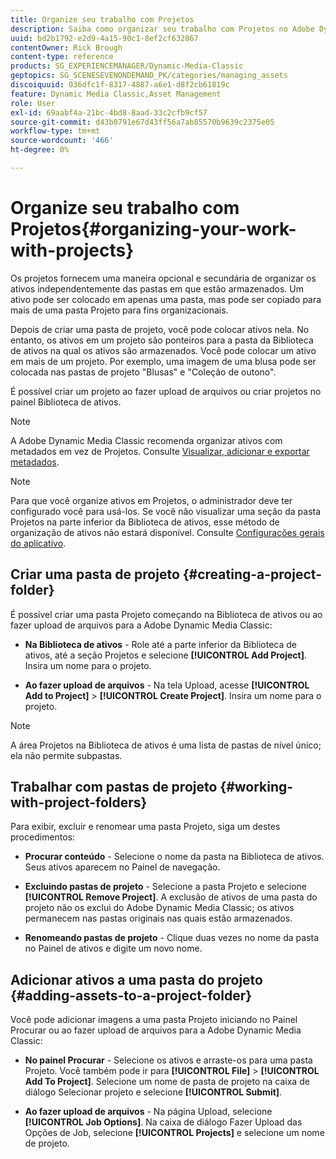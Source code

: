 ```yaml
---
title: Organize seu trabalho com Projetos
description: Saiba como organizar seu trabalho com Projetos no Adobe Dynamic Media Classic.
uuid: bd2b1792-e2d9-4a15-90c1-8ef2cf632867
contentOwner: Rick Brough
content-type: reference
products: SG_EXPERIENCEMANAGER/Dynamic-Media-Classic
geptopics: SG_SCENESEVENONDEMAND_PK/categories/managing_assets
discoiquuid: 036dfc1f-8317-4887-a6e1-d8f2cb61819c
feature: Dynamic Media Classic,Asset Management
role: User
exl-id: 69aabf4a-21bc-4bd8-8aad-33c2cfb9cf57
source-git-commit: d43b0791e67d43ff56a7ab85570b9639c2375e05
workflow-type: tm+mt
source-wordcount: '466'
ht-degree: 0%

---
```


# Organize seu trabalho com Projetos{#organizing-your-work-with-projects}

Os projetos fornecem uma maneira opcional e secundária de organizar os ativos independentemente das pastas em que estão armazenados. Um ativo pode ser colocado em apenas uma pasta, mas pode ser copiado para mais de uma pasta Projeto para fins organizacionais.

Depois de criar uma pasta de projeto, você pode colocar ativos nela. No entanto, os ativos em um projeto são ponteiros para a pasta da Biblioteca de ativos na qual os ativos são armazenados. Você pode colocar um ativo em mais de um projeto. Por exemplo, uma imagem de uma blusa pode ser colocada nas pastas de projeto &quot;Blusas&quot; e &quot;Coleção de outono&quot;.

É possível criar um projeto ao fazer upload de arquivos ou criar projetos no painel Biblioteca de ativos.

>[!NOTE]
>
>A Adobe Dynamic Media Classic recomenda organizar ativos com metadados em vez de Projetos. Consulte [Visualizar, adicionar e exportar metadados](viewing-adding-exporting-metadata.md).

>[!NOTE]
>
>Para que você organize ativos em Projetos, o administrador deve ter configurado você para usá-los. Se você não visualizar uma seção da pasta Projetos na parte inferior da Biblioteca de ativos, esse método de organização de ativos não estará disponível. Consulte [Configurações gerais do aplicativo](application-setup.md#general-settings).

## Criar uma pasta de projeto {#creating-a-project-folder}

É possível criar uma pasta Projeto começando na Biblioteca de ativos ou ao fazer upload de arquivos para a Adobe Dynamic Media Classic:

* **Na Biblioteca de ativos** - Role até a parte inferior da Biblioteca de ativos, até a seção Projetos e selecione **[!UICONTROL Add Project]**. Insira um nome para o projeto.

* **Ao fazer upload de arquivos** - Na tela Upload, acesse **[!UICONTROL Add to Project]** > **[!UICONTROL Create Project]**. Insira um nome para o projeto.

>[!NOTE]
>
>A área Projetos na Biblioteca de ativos é uma lista de pastas de nível único; ela não permite subpastas.

## Trabalhar com pastas de projeto {#working-with-project-folders}

Para exibir, excluir e renomear uma pasta Projeto, siga um destes procedimentos:

* **Procurar conteúdo** - Selecione o nome da pasta na Biblioteca de ativos. Seus ativos aparecem no Painel de navegação.

* **Excluindo pastas de projeto** - Selecione a pasta Projeto e selecione **[!UICONTROL Remove Project]**. A exclusão de ativos de uma pasta do projeto não os exclui do Adobe Dynamic Media Classic; os ativos permanecem nas pastas originais nas quais estão armazenados.

* **Renomeando pastas de projeto** - Clique duas vezes no nome da pasta no Painel de ativos e digite um novo nome.

## Adicionar ativos a uma pasta do projeto {#adding-assets-to-a-project-folder}

Você pode adicionar imagens a uma pasta Projeto iniciando no Painel Procurar ou ao fazer upload de arquivos para a Adobe Dynamic Media Classic:

* **No painel Procurar** - Selecione os ativos e arraste-os para uma pasta Projeto. Você também pode ir para **[!UICONTROL File]** > **[!UICONTROL Add To Project]**. Selecione um nome de pasta de projeto na caixa de diálogo Selecionar projeto e selecione **[!UICONTROL Submit]**.

* **Ao fazer upload de arquivos** - Na página Upload, selecione **[!UICONTROL Job Options]**. Na caixa de diálogo Fazer Upload das Opções de Job, selecione **[!UICONTROL Projects]** e selecione um nome de projeto.
